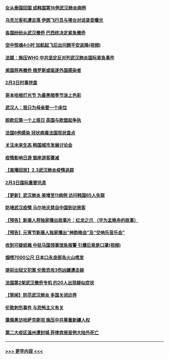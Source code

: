 #### [女从泰国回国 成韩国第16例武汉肺炎病例](../pages/prog202/a102768669.md?t=02041433) 
#### [乌克兰客机遭击落 伊朗飞行员与塔台对话录音曝光](../pages/prog202/a102768645.md?t=02041433) 
#### [各国纷纷从武汉撤侨 巴西终决定紧急撤侨](../pages/prog202/a102768630.md?t=02041433) 
#### [空中惊魂4小时 加航起飞后出问题平安返降(视频)](../pages/prog202/a102768601.md?t=02041433) 
#### [法媒：施压WHO 中共坚定反对列武汉肺炎国际紧急事件](../pages/prog202/a102768584.md?t=02041433) 
#### [美国将再撤侨 俄罗斯或驱逐外国感染者](../pages/prog202/a102768247.md?t=02041433) 
#### [2月3日时事拼盘](../pages/prog202/a102768402.md?t=02041433) 
#### [哥本哈根灯光节 为最黑暗季节涂上色彩](../pages/prog202/a102768369.md?t=02041433) 
#### [武汉人：我只为母亲要一个床位](../pages/prog202/a102768250.md?t=02041433) 
#### [脱欧后第一个上班日 英国与欧盟起争执](../pages/prog202/a102768252.md?t=02041433) 
#### [法国6例感染 冠状病毒法国现状盘点](../pages/prog202/a102768157.md?t=02041433) 
#### [关注未来生态 韩国城市发展讨论会](../pages/prog202/a102768153.md?t=02041433) 
#### [疫情影响日游 银座游客骤减](../pages/prog202/a102768160.md?t=02041433) 
#### [【直播回放】2.3武汉肺炎疫情追踪](../pages/prog202/a102768128.md?t=02041433) 
#### [2月3日国际重要讯息](../pages/prog202/a102767896.md?t=02041433) 
#### [【更新】武汉肺炎 美增至11病例 访问韩国65人失联](../pages/prog202/a102758911.md?t=02041433) 
#### [防堵武汉疫情 马尔地夫禁自中国到访旅客](../pages/prog202/a102767847.md?t=02041433) 
#### [【预告】新唐人将独家播出故事片：红龙之爪 （华为孟晚舟的故事）](../pages/prog202/a102767728.md?t=02041433) 
#### [【预告】元宵节新唐人独家播出“神韵晚会”及“交响乐音乐会”](../pages/prog202/a102767674.md?t=02041433) 
#### [收到可疑纸箱 中驻马国领事馆急报警 引爆后竟是口罩(视频)](../pages/prog202/a102767695.md?t=02041433) 
#### [烟喷7000公尺 日本口永良部岛火山喷发](../pages/prog202/a102767687.md?t=02041433) 
#### [提前出狱又犯案 伦敦恐攻3伤凶嫌遭击毙](../pages/prog202/a102767635.md?t=02041433) 
#### [法国第2架武汉撤侨专机 约20人出现疑似症状](../pages/prog202/a102767617.md?t=02041433) 
#### [【禁闻】防范武汉肺炎  多国关闭边界](../pages/prog202/a102767542.md?t=02041433) 
#### [伦敦刺伤事件 与恐怖主义有关](../pages/prog202/a102767509.md?t=02041433) 
#### [蓬佩奥访哈萨克斯坦 施压中共尊重新疆人权](../pages/prog202/a102767395.md?t=02041433) 
#### [第二大疫区温州遭封城 菲律宾报首例大陆外死亡](../pages/prog202/a102767388.md?t=02041433) 

----
#### [ >>> 更早内容 <<< ](../indexes/prog202-earlier.md)

